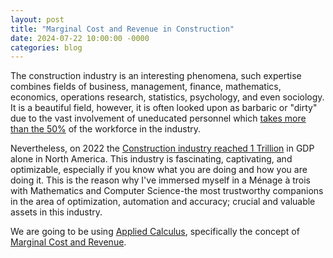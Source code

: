 ```yaml
---
layout: post
title: "Marginal Cost and Revenue in Construction"
date: 2024-07-22 10:00:00 -0000
categories: blog
---
```

The construction industry is an interesting phenomena, such expertise combines fields of business, management, finance, mathematics, economics, operations research, statistics, psychology, and even sociology. It is a beautiful field, however, 
it is often looked upon as barbaric or "dirty" due to the vast involvement of uneducated personnel which [takes more than the 50%](https://datausa.io/profile/naics/construction#:~:text=Construction-,Employment%20%26%20Salaries,in%20California%20(1%2C076%2C812%20workers).) 
of the workforce in the industry.

Nevertheless, on 2022 the [Construction industry reached 1 Trillion](https://usafacts.org/metrics/gross-domestic-product-gdp-by-naics-sector-construction/) in GDP alone in North America. This industry is fascinating, captivating, and optimizable, especially if you know
what you are doing and how you are doing it. This is the reason why I've immersed myself in a Ménage à trois with Mathematics and Computer Science-the most trustworthy companions in the area of optimization, automation and accuracy; crucial and valuable assets in this industry. 

We are going to be using [Applied Calculus](https://rezkyagungherutomo.wordpress.com/wp-content/uploads/2016/04/applied-calculus.pdf), specifically the concept of [Marginal Cost and Revenue](https://www.investopedia.com/ask/answers/041315/how-marginal-revenue-related-marginal-cost-production.asp).






